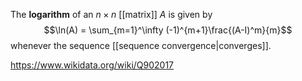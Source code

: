 The **logarithm** of an $n\times n$ [[matrix]] $A$ is given by $$\ln(A) = \sum_{m=1}^\infty (-1)^{m+1}\frac{(A-I)^m}{m}$$ whenever the sequence [[sequence convergence|converges]].

https://www.wikidata.org/wiki/Q902017